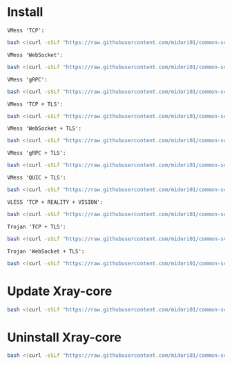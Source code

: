 # Install
`VMess 'TCP':`
```bash
bash <(curl -sSLf "https://raw.githubusercontent.com/midori01/common-scripts/main/xray/install.sh") tcp
```
`VMess 'WebSocket':`
```bash
bash <(curl -sSLf "https://raw.githubusercontent.com/midori01/common-scripts/main/xray/install.sh") ws
```
`VMess 'gRPC':`
```bash
bash <(curl -sSLf "https://raw.githubusercontent.com/midori01/common-scripts/main/xray/install.sh") grpc
```
`VMess 'TCP + TLS':`
```bash
bash <(curl -sSLf "https://raw.githubusercontent.com/midori01/common-scripts/main/xray/install.sh") tls
```
`VMess 'WebSocket + TLS':`
```bash
bash <(curl -sSLf "https://raw.githubusercontent.com/midori01/common-scripts/main/xray/install.sh") wss
```
`VMess 'gRPC + TLS':`
```bash
bash <(curl -sSLf "https://raw.githubusercontent.com/midori01/common-scripts/main/xray/install.sh") grpc-tls
```
`VMess 'QUIC + TLS':`
```bash
bash <(curl -sSLf "https://raw.githubusercontent.com/midori01/common-scripts/main/xray/install.sh") quic
```
`VLESS 'TCP + REALITY + VISION':`
```bash
bash <(curl -sSLf "https://raw.githubusercontent.com/midori01/common-scripts/main/xray/install.sh") vless
```
`Trojan 'TCP + TLS':`
```bash
bash <(curl -sSLf "https://raw.githubusercontent.com/midori01/common-scripts/main/xray/install.sh") trojan-tcp
```
`Trojan 'WebSocket + TLS':`
```bash
bash <(curl -sSLf "https://raw.githubusercontent.com/midori01/common-scripts/main/xray/install.sh") trojan-ws
```

# Update Xray-core
```bash
bash <(curl -sSLf "https://raw.githubusercontent.com/midori01/common-scripts/main/xray/install.sh") update
```

# Uninstall Xray-core
```bash
bash <(curl -sSLf "https://raw.githubusercontent.com/midori01/common-scripts/main/xray/install.sh") uninstall
```
